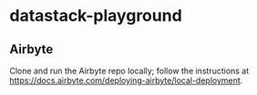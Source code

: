 # datastack-playground


## Airbyte

Clone and run the Airbyte repo locally; follow the instructions at https://docs.airbyte.com/deploying-airbyte/local-deployment.

